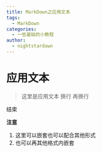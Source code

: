 ```yaml
---
title: MarkDown之应用文本
tags:
  - MarkDown
categories:
  - 一些基础的小教程
author:
  - nightstardawn
---
```


# 应用文本

> 这里是应用文本
> 换行
> 再换行

结束

**注意**

1. 这里可以嵌套也可以配合其他形式
2. 也可以再其他格式内嵌套
